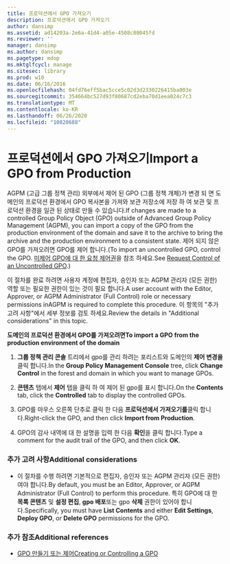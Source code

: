 ```yaml
---
title: 프로덕션에서 GPO 가져오기
description: 프로덕션에서 GPO 가져오기
author: dansimp
ms.assetid: ad14203a-2e6a-41d4-a05e-4508c80045fd
ms.reviewer: ''
manager: dansimp
ms.author: dansimp
ms.pagetype: mdop
ms.mktglfcycl: manage
ms.sitesec: library
ms.prod: w10
ms.date: 06/16/2016
ms.openlocfilehash: 04fd76eff5bac5cce5c02d3d2330226415ba003e
ms.sourcegitcommit: 354664bc527d93f80687cd2eba70d1eea024c7c3
ms.translationtype: MT
ms.contentlocale: ko-KR
ms.lasthandoff: 06/26/2020
ms.locfileid: "10820688"
---
```

# <span data-ttu-id="0d596-103">프로덕션에서 GPO 가져오기</span><span class="sxs-lookup"><span data-stu-id="0d596-103">Import a GPO from Production</span></span>


<span data-ttu-id="0d596-104">AGPM (고급 그룹 정책 관리) 외부에서 제어 된 GPO (그룹 정책 개체)가 변경 되 면 도메인의 프로덕션 환경에서 GPO 복사본을 가져와 보관 저장소에 저장 하 여 보관 및 프로덕션 환경을 일관 된 상태로 만들 수 있습니다.</span><span class="sxs-lookup"><span data-stu-id="0d596-104">If changes are made to a controlled Group Policy Object (GPO) outside of Advanced Group Policy Management (AGPM), you can import a copy of the GPO from the production environment of the domain and save it to the archive to bring the archive and the production environment to a consistent state.</span></span> <span data-ttu-id="0d596-105">제어 되지 않은 GPO를 가져오려면 GPO를 제어 합니다.</span><span class="sxs-lookup"><span data-stu-id="0d596-105">(To import an uncontrolled GPO, control the GPO.</span></span> <span data-ttu-id="0d596-106">[미제어 GPO에 대 한 요청 제어권](request-control-of-an-uncontrolled-gpo-agpm40.md)을 참조 하세요.</span><span class="sxs-lookup"><span data-stu-id="0d596-106">See [Request Control of an Uncontrolled GPO](request-control-of-an-uncontrolled-gpo-agpm40.md).)</span></span>

<span data-ttu-id="0d596-107">이 절차를 완료 하려면 사용자 계정에 편집자, 승인자 또는 AGPM 관리자 (모든 권한) 역할 또는 필요한 권한이 있는 것이 필요 합니다.</span><span class="sxs-lookup"><span data-stu-id="0d596-107">A user account with the Editor, Approver, or AGPM Administrator (Full Control) role or necessary permissions inAGPM is required to complete this procedure.</span></span> <span data-ttu-id="0d596-108">이 항목의 "추가 고려 사항"에서 세부 정보를 검토 하세요.</span><span class="sxs-lookup"><span data-stu-id="0d596-108">Review the details in "Additional considerations" in this topic.</span></span>

**<span data-ttu-id="0d596-109">도메인의 프로덕션 환경에서 GPO를 가져오려면</span><span class="sxs-lookup"><span data-stu-id="0d596-109">To import a GPO from the production environment of the domain</span></span>**

1.  <span data-ttu-id="0d596-110">**그룹 정책 관리 콘솔** 트리에서 gpo를 관리 하려는 포리스트와 도메인의 **제어 변경을** 클릭 합니다.</span><span class="sxs-lookup"><span data-stu-id="0d596-110">In the **Group Policy Management Console** tree, click **Change Control** in the forest and domain in which you want to manage GPOs.</span></span>

2.  <span data-ttu-id="0d596-111">**콘텐츠** 탭에서 **제어** 탭을 클릭 하 여 제어 된 gpo를 표시 합니다.</span><span class="sxs-lookup"><span data-stu-id="0d596-111">On the **Contents** tab, click the **Controlled** tab to display the controlled GPOs.</span></span>

3.  <span data-ttu-id="0d596-112">GPO를 마우스 오른쪽 단추로 클릭 한 다음 **프로덕션에서 가져오기를**클릭 합니다.</span><span class="sxs-lookup"><span data-stu-id="0d596-112">Right-click the GPO, and then click **Import from Production**.</span></span>

4.  <span data-ttu-id="0d596-113">GPO의 감사 내역에 대 한 설명을 입력 한 다음 **확인**을 클릭 합니다.</span><span class="sxs-lookup"><span data-stu-id="0d596-113">Type a comment for the audit trail of the GPO, and then click **OK**.</span></span>

### <span data-ttu-id="0d596-114">추가 고려 사항</span><span class="sxs-lookup"><span data-stu-id="0d596-114">Additional considerations</span></span>

-   <span data-ttu-id="0d596-115">이 절차를 수행 하려면 기본적으로 편집자, 승인자 또는 AGPM 관리자 (모든 권한) 여야 합니다.</span><span class="sxs-lookup"><span data-stu-id="0d596-115">By default, you must be an Editor, Approver, or AGPM Administrator (Full Control) to perform this procedure.</span></span> <span data-ttu-id="0d596-116">특히 GPO에 대 한 **목록 콘텐츠** 및 **설정 편집**, **gpo 배포**또는 gpo **삭제** 권한이 있어야 합니다.</span><span class="sxs-lookup"><span data-stu-id="0d596-116">Specifically, you must have **List Contents** and either **Edit Settings**, **Deploy GPO**, or **Delete GPO** permissions for the GPO.</span></span>

### <span data-ttu-id="0d596-117">추가 참조</span><span class="sxs-lookup"><span data-stu-id="0d596-117">Additional references</span></span>

-   [<span data-ttu-id="0d596-118">GPO 만들기 또는 제어</span><span class="sxs-lookup"><span data-stu-id="0d596-118">Creating or Controlling a GPO</span></span>](creating-or-controlling-a-gpo-agpm40-ed.md)

 

 





